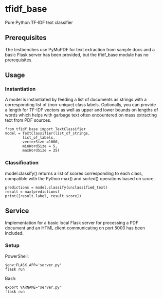 # tfidf_base

Pure Python TF-IDF text classifier

## Prerequisites

The testbenches use PyMuPDF for text extraction from sample docs and a basic Flask server has been provided, but the tfidf_base module has no prerequisites. 

## Usage

### Instantiation

A model is instantiated by feeding a list of documents as strings with a corresponding list of (non-unique) class labels. Optionally, you can provide a length for TF-IDF vectors as well as upper and lower bounds on lengths of words which helps with garbage text often encountered on mass extracting text from PDF sources.

```
from tfidf_base import TextClassifier
model = TextClassifier(list_of_strings,
        list_of_labels,
        vectorSize =1000,
        minWordSize = 5,
        maxWordSize = 25)
```
### Classification

model.classify() returns a list of scores corresponding to each class, compatible with the Python max() and sorted() operations based on score.

```
predictions = model.classify(unclassified_text)
result = max(predictions)
print([result.label, result.score])
```
## Service

Implementation for a basic local Flask server for processing a PDF document and an HTML client communicating on port 5000 has been included.

### Setup


PowerShell:
```
$env:FLASK_APP='server.py'
flask run
```
Bash:
```
export VARNAME="server.py"
flask run
```
